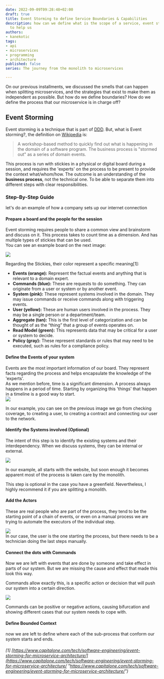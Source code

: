 ```yaml
---
date: 2022-09-09T09:28:48+02:00
draft: true
title: Event Storming to define Service Boundaries & Capabilities
description: how can we define what is the scope of a service, event storming is here
  to help us
authors:
- kanekotic
tags:
- api
- microservices
- programming
- architecture
published: false
series: The journey from the monolith to microservices

---
```

On our previous installments, we discussed the smells that can happen when splitting microservices, and the strategies that exist to make them as independent as possible. But how do we define boundaries? How do we define the process that our microservice is in charge off?

## Event Storming

Event storming is a technique that is part of [DDD](https://en.wikipedia.org/wiki/Domain-driven_design). But, what is Event storming?, the definition on [Wikipedia](https://en.wikipedia.org/wiki/Event_storming "wikipedia") is:

> A workshop-based method to quickly find out what is happening in the domain of a software program. The business process is "stormed out" as a series of domain events.

This process is run with stickies in a physical or digital board during a session, and requires the 'experts' on the process to be present to provide the context what/whom/how. The outcome is an understanding of the **business process**, not the technical one. To be able to separate them into different steps with clear responsibilities.

### Step-By-Step Guide

let's do an example of how a company sets up our internet connection

#### Prepare a board and the people for the session

Event storming requires people to share a common view and brainstorm and discuss on it. This process takes to count time as a dimension. And has multiple types of stickies that can be used.  
You can see an example board on the next image:

![](https://www.kanekotic.com/img/event-storming.png)

Regarding the Stickies, their color represent a specific meaning\[1\]:

* **Events (orange):** Represent the factual events and anything that is relevant to a domain expert.
* **Commands (blue):** These are requests to do something. They can originate from a user or system or by another event.
* **System (pink):** These represent systems involved in the domain. They may issue commands or receive commands along with triggering events.
* **User (yellow):** These are human users involved in the process. They may be a single person or a department/team.
* **Aggregate (tan):** This is the first level of categorization and can be thought of as the “thing” that a group of events operates on.
* **Read Model (green):** This represents data that may be critical for a user or system to decide.
* **Policy (gray):** These represent standards or rules that may need to be executed, such as rules for a compliance policy.

#### Define the **Events** of your system

Events are the most important information of our board. They represent facts regarding the process and helps encapsulate the knowledge of the 'experts'.  
As we mention before, time is a significant dimension. A process always happens in a period of time. Starting by organizing this 'things' that happen in a timeline is a good way to start.  
![](https://www.kanekotic.com/img/event-storming-map-events-drawio.png)

In our example, you can see on the previous image we go from checking coverage, to creating a user, to creating a contract and connecting our user to the network.

#### Identify the **Systems** involved (Optional)

The intent of this step is to identify the existing systems and their interdependency. When we discuss systems, they can be internal or external.

![](https://www.kanekotic.com/img/event-storming-map-systems-drawio.png)

In our example, all starts with the website, but soon enough it becomes apparent most of the process is taken care by the monolith. 

This step is optional in the case you have a greenfield. Nevertheless, I highly recommend it if you are splitting a monolith. 

#### Add the **Actors**

These are real people who are part of the process, they tend to be the starting point of a chain of events, or even on a manual process we are trying to automate the executors of the individual step.

![](https://www.kanekotic.com/img/event-storming-map-actors-drawio.png)  
In our case, the user is the one starting the process, but there needs to be a technician doing the last steps manually.

#### Connect the dots with **Commands**

Now we are left with events that are done by someone and take effect in parts of our system. But we are missing the cause and effect that made this look this way.

Commands allow exactly this, is a specific action or decision that will push our system into a certain direction. 

![](https://www.kanekotic.com/img/event-storming-map-commands-drawio.png)

Commands can be positive or negative actions, causing bifurcation and showing different cases that our system needs to cope with.

#### Define **Bounded Context**

now we are left to define where each of the sub-process that conform our system starts and ends.

###### \[1\] [https://www.capitalone.com/tech/software-engineering/event-storming-for-microservice-architecture/](https://www.capitalone.com/tech/software-engineering/event-storming-for-microservice-architecture/ "https://www.capitalone.com/tech/software-engineering/event-storming-for-microservice-architecture/")